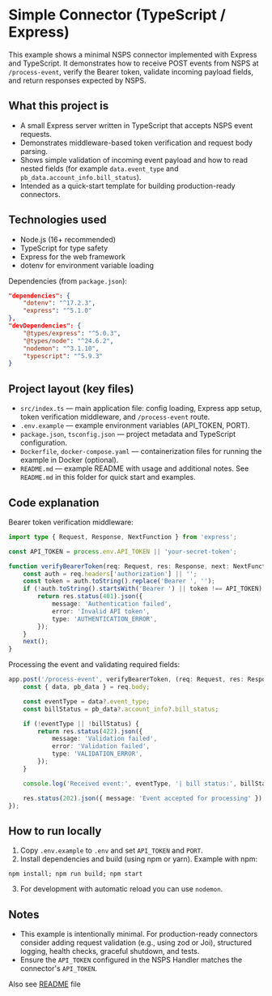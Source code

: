# Simple Connector (TypeScript / Express)

This example shows a minimal NSPS connector implemented with Express and TypeScript. It demonstrates how to receive POST events from NSPS at `/process-event`, verify the Bearer token, validate incoming payload fields, and return responses expected by NSPS.

## What this project is

- A small Express server written in TypeScript that accepts NSPS event requests.
- Demonstrates middleware-based token verification and request body parsing.
- Shows simple validation of incoming event payload and how to read nested fields (for example `data.event_type` and `pb_data.account_info.bill_status`).
- Intended as a quick-start template for building production-ready connectors.

## Technologies used

- Node.js (16+ recommended)
- TypeScript for type safety
- Express for the web framework
- dotenv for environment variable loading

Dependencies (from `package.json`):

```json
"dependencies": {
    "dotenv": "^17.2.3",
    "express": "^5.1.0"
},
"devDependencies": {
    "@types/express": "^5.0.3",
    "@types/node": "^24.6.2",
    "nodemon": "^3.1.10",
    "typescript": "^5.9.3"
}
```

## Project layout (key files)

- `src/index.ts` — main application file: config loading, Express app setup, token verification middleware, and `/process-event` route.
- `.env.example` — example environment variables (API_TOKEN, PORT).
- `package.json`, `tsconfig.json` — project metadata and TypeScript configuration.
- `Dockerfile`, `docker-compose.yaml` — containerization files for running the example in Docker (optional).
- `README.md` — example README with usage and additional notes. See `README.md` in this folder for quick start and examples.

## Code explanation

Bearer token verification middleware:

```ts
import type { Request, Response, NextFunction } from 'express';

const API_TOKEN = process.env.API_TOKEN || 'your-secret-token';

function verifyBearerToken(req: Request, res: Response, next: NextFunction) {
    const auth = req.headers['authorization'] || '';
    const token = auth.toString().replace('Bearer ', '');
    if (!auth.toString().startsWith('Bearer ') || token !== API_TOKEN) {
        return res.status(401).json({
            message: 'Authentication failed',
            error: 'Invalid API token',
            type: 'AUTHENTICATION_ERROR',
        });
    }
    next();
}
```

Processing the event and validating required fields:

```ts
app.post('/process-event', verifyBearerToken, (req: Request, res: Response) => {
    const { data, pb_data } = req.body;

    const eventType = data?.event_type;
    const billStatus = pb_data?.account_info?.bill_status;

    if (!eventType || !billStatus) {
        return res.status(422).json({
            message: 'Validation failed',
            error: 'Validation failed',
            type: 'VALIDATION_ERROR',
        });
    }

    console.log('Received event:', eventType, '| bill status:', billStatus);

    res.status(202).json({ message: 'Event accepted for processing' });
});
```

## How to run locally

1. Copy `.env.example` to `.env` and set `API_TOKEN` and `PORT`.
2. Install dependencies and build (using npm or yarn). Example with npm:

```
npm install; npm run build; npm start
```

3. For development with automatic reload you can use `nodemon`.

## Notes

- This example is intentionally minimal. For production-ready connectors consider adding request validation (e.g., using zod or Joi), structured logging, health checks, graceful shutdown, and tests.
- Ensure the `API_TOKEN` configured in the NSPS Handler matches the connector's `API_TOKEN`.

Also see [README][readme] file

<!-- References -->

[readme]: https://github.com/Mogorno/NSPS-connector-docs/tree/main/docs/examples/typescript/simple-connector-express

